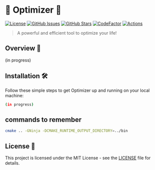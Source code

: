 # 🚀 Optimizer 🚀

[![License](https://img.shields.io/badge/License-MIT-blue.svg)](https://opensource.org/licenses/MIT)
[![GitHub Issues](https://img.shields.io/github/issues/anupam-halder-india/optimizer)](https://github.com/anupam-halder-india/optimizer/issues)
[![GitHub Stars](https://img.shields.io/github/stars/anupam-halder-india/optimizer)](https://github.com/anupam-halder-india/optimizer/stargazers)
[![CodeFactor](https://www.codefactor.io/repository/github/anupam-halder-india/optimizer/badge)](https://www.codefactor.io/repository/github/anupam-halder-india/optimizer)
[![Actions](https://github.com/anupam-halder-india/optimizer/actions/workflows/actions.yml/badge.svg)](https://github.com/anupam-halder-india/optimizer/actions/workflows/actions.yml)

> A powerful and efficient tool to optimize your life!

## Overview 📝

(in progress)

## Installation 🛠️

Follow these simple steps to get Optimizer up and running on your local machine:

```bash
(in progress)
```

## commands to remember
```bash
cmake .. -GNinja -DCMAKE_RUNTIME_OUTPUT_DIRECTORY=../bin
```

## License 📜

This project is licensed under the MIT License - see the [LICENSE](LICENSE) file for details.
